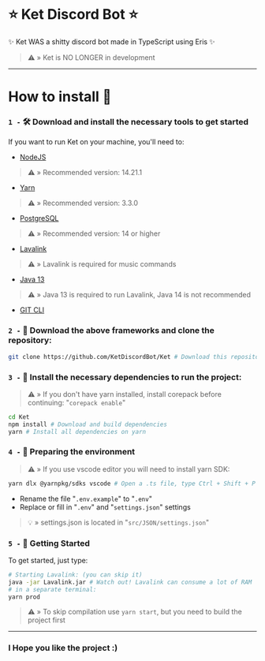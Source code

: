 # ⭐ Ket Discord Bot ⭐
✨ Ket WAS a shitty discord bot made in TypeScript using Eris ✨
> ⚠️ » Ket is NO LONGER in development

- - - -

# How to install 🤔
### `1 -` 🛠️ Download and install the necessary tools to get started
If you want to run Ket on your machine, you'll need to:
- [NodeJS](https://nodejs.org/pt-br/)
> ⚠️ » Recommended version: 14.21.1
- [Yarn](https://yarnpkg.com/)
> ⚠️ » Recommended version: 3.3.0
- [PostgreSQL](https://www.postgresql.org/download/)
> ⚠️ » Recommended version: 14 or higher
- [Lavalink](https://ci.fredboat.com/viewLog.html?buildId=lastSuccessful&buildTypeId=Lavalink_Build&tab=artifacts&guest=1)
> ⚠️ » Lavalink is required for music commands
- [Java 13](https://www.oracle.com/java/technologies/javase/jdk13-archive-downloads.html)
> ⚠️ » Java 13 is required to run Lavalink, Java 14 is not recommended
- [GIT CLI](https://git-scm.com/downloads)

### `2 -` 📁 Download the above frameworks and clone the repository:
```bash
git clone https://github.com/KetDiscordBot/Ket # Download this repository
```

### `3 -` 🧰 Install the necessary dependencies to run the project:
> ⚠️ » If you don't have yarn installed, install corepack before continuing: "`corepack enable`"
```bash
cd Ket
npm install # Download and build dependencies
yarn # Install all dependencies on yarn
```

### `4 -` 🌿 Preparing the environment
> ⚠️ » If you use vscode editor you will need to install yarn SDK:
```bash
yarn dlx @yarnpkg/sdks vscode # Open a .ts file, type Ctrl + Shift + P and change the TypeScript version
```
- Rename the file "`.env.example`" to "`.env`"
- Replace or fill in "`.env`" and "`settings.json`" settings
> 💡 » settings.json is located in "`src/JSON/settings.json`"

### `5 -` 🚀 Getting Started
To get started, just type:
``` bash
# Starting Lavalink: (you can skip it)
java -jar Lavalink.jar # Watch out! Lavalink can consume a lot of RAM
# in a separate terminal:
yarn prod
```
> ⚠️ » To skip compilation use `yarn start`, but you need to build the project first

- - - -

### I Hope you like the project :)